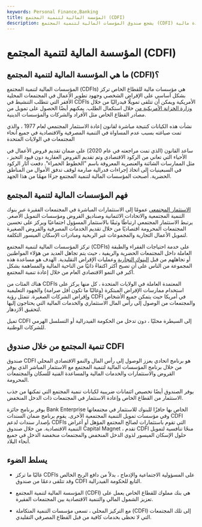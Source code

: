 ```yaml
---
keywords: Personal Finance,Banking
title: المؤسسة المالية لتنمية المجتمع (CDFI)
description: يشجع صندوق المؤسسات المالية لتنمية المجتمع (CDFI) الإنعاش الاقتصادي في المجتمعات المنكوبة بمساعدة مالية.
---
```


# المؤسسة المالية لتنمية المجتمع (CDFI)
## ما هي المؤسسة المالية لتنمية المجتمع (CDFI)؟

المؤسسات المالية لتنمية المجتمع (CDFIs) هي مؤسسات مالية للقطاع الخاص تركز بشكل أساسي على الإقراض الشخصي وجهود تطوير الأعمال في المجتمعات المحلية الأفقر التي تتطلب التنشيط في CDFIs الأمريكية ويمكن أن تتلقى تمويلًا فيدراليًا من خلال [وزارة الخزانة الأمريكية من](/ustreasury) خلال استكمال الطلب. يمكنهم أيضًا الحصول على تمويل من مصادر القطاع الخاص مثل الأفراد والشركات والمؤسسات الدينية.

نشأت هذه الكيانات كنتيجة مباشرة لقانون إعادة الاستثمار المجتمعي لعام 1977 ، والذي تمت صياغته بسبب عدم المساواة في التنمية المصرفية والاقتصادية في جميع أنحاء المجتمعات في الولايات المتحدة

ساعد القانون (الذي تمت مراجعته في عام 2020) على ضمان تقديم قروض الأعمال في الأحياء التي تعاني من الركود الاقتصادي وتم تقديم القروض العقارية دون قيود التحيز ، مثل الممارسات الشائنة والعنصرية المعروفة باسم "الخطوط الحمراء". دفعت آثار الركود في السبعينيات إلى اتخاذ إجراءات فدرالية صارمة لوقف تدفق الأموال من المناطق الحضرية. أصبحت المؤسسات المالية لتنمية المجتمع جزءًا مهمًا من هذا الجهد.

## فهم المؤسسات المالية لتنمية المجتمع

[الاستثمار المجتمعي](/community_investing) عمومًا إلى الاستثمارات المباشرة في المجتمعات الفقيرة عبر بنوك التنمية المجتمعية والاتحادات الائتمانية وصناديق القروض ومؤسسات التمويل الأصغر. يرتبط الاستثمار المجتمعي ارتباطًا وثيقًا بالاستثمار المسؤول اجتماعيًا ويركز على تحسين المجتمعات المحرومة اقتصاديًا من خلال تقديم الخدمات المصرفية والقروض الصغيرة لتمويل الأعمال التجارية والمجموعات غير الربحية ومبادرات الإسكان الميسور التكلفة.

تركز المؤسسات المالية لتنمية المجتمع (CDFIs) على خدمة احتياجات الفقراء والطبقة العاملة داخل المجتمعات الحضرية والريفية ، حيث يتم تجاهل العديد من هؤلاء المواطنين أو تجاهلهم من قبل [البنوك التجارية](/dual-banking-system) وعمليات الإقراض التقليدية. الهدف هو مساعدة هذه المجموعة من الناس على أن تصبح أكثر اكتفاءً ذاتيًا من الناحية المالية والمساهمة بشكل أكبر في النمو الاقتصادي العام من خلال إعادة تنمية المجتمع.

هناك المئات من CDFIs المعتمدة العاملة في الولايات المتحدة ، كل منها يركز على استخدام ممارسات الإقراض المبتكرة (وغالبًا ما تكون أقل صرامة) والجهود التعليمية وإقراض الشركات الصغيرة. تتمثل رؤية CDFI في أمريكا حيث يتمكن جميع الأشخاص والمجتمعات من الوصول إلى رأس المال الاستثماري والخدمات المالية التي يحتاجون إليها لتحقيق الازدهار.

تميل CDFI إلى السيطرة محليًا ، دون تدخل من الحكومة الفيدرالية أو التسلسل الهرمي للشركات الوطنية.

## تنمية المجتمع من خلال صندوق CDFI

صندوق CDFI هو برنامج اتحادي يعزز الوصول إلى رأس المال والنمو الاقتصادي المحلي من خلال برنامج المؤسسات المالية لتنمية المجتمع مع الاستثمار المباشر الذي يوفر القروض والاستثمارات والخدمات المالية والمساعدة الفنية للسكان والمجتمعات المحرومة.

يوفر الصندوق أيضًا تخصيص ائتمانات ضريبية لكيانات تنمية المجتمع التي تمكنها من جذب الاستثمار من القطاع الخاص وإعادة الاستثمار في المجتمعات ذات الدخل المنخفض.

يوفر برنامج جائزة Bank Enterprise الخاص بها حافزًا للبنوك للاستثمار في مجتمعاتها وفي مؤسسات تمويل التنمية المجتمعية الأخرى. يقوم برنامج ضمان السندات CDFI بإصدار سندات لدعم CDFIs التي تقوم باستثمارات لصالح المجتمع المؤهل أو أغراض التنمية الاقتصادية. من خلال صندوق Capital Magnet ، تقدم CDFI منحًا تنافسية لتمويل حلول الإسكان الميسور لذوي الدخل المنخفض والمجتمعات منخفضة الدخل في جميع أنحاء البلاد.

## يسلط الضوء

- غالبًا ما تركز CDFIs على المسؤولية الاجتماعية والإدماج ، بدلاً من دافع الربح الخالص وقد تتلقى دعمًا من صندوق CDFI التابع للحكومة الفيدرالية.

- المؤسسة المالية لتنمية المجتمع (CDFI) هي بنك مملوك للقطاع الخاص يعمل على تعزيز الشمول المالي والتنمية الاقتصادية بين المجتمعات الفقيرة.

- مع التركيز المحلي ، تسعى مؤسسات التنمية المتكاملة (CDFI) إلى تلك المجتمعات التي لا تحظى بخدمات كافية من قبل القطاع المصرفي التقليدي.

